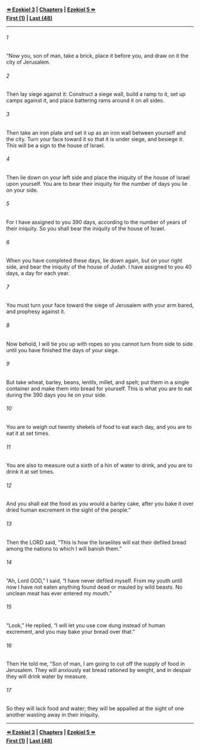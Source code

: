   
**[⏪ Ezekiel 3](./Ezekiel%203.md) | [Chapters](./_index.md) | [Ezekiel 5 ⏩](./Ezekiel%205.md)**  
**[First (1)](./Ezekiel%201.md) | [Last (48)](./Ezekiel%2048.md)**  
  
---  
  
###### 1  
“Now you, son of man, take a brick, place it before you, and draw on it the city of Jerusalem.  
  
###### 2  
Then lay siege against it: Construct a siege wall, build a ramp to it, set up camps against it, and place battering rams around it on all sides.  
  
###### 3  
Then take an iron plate and set it up as an iron wall between yourself and the city. Turn your face toward it so that it is under siege, and besiege it. This will be a sign to the house of Israel.  
  
###### 4  
Then lie down on your left side and place the iniquity of the house of Israel upon yourself. You are to bear their iniquity for the number of days you lie on your side.  
  
###### 5  
For I have assigned to you 390 days, according to the number of years of their iniquity. So you shall bear the iniquity of the house of Israel.  
  
###### 6  
When you have completed these days, lie down again, but on your right side, and bear the iniquity of the house of Judah. I have assigned to you 40 days, a day for each year.  
  
###### 7  
You must turn your face toward the siege of Jerusalem with your arm bared, and prophesy against it.  
  
###### 8  
Now behold, I will tie you up with ropes so you cannot turn from side to side until you have finished the days of your siege.  
  
###### 9  
But take wheat, barley, beans, lentils, millet, and spelt; put them in a single container and make them into bread for yourself. This is what you are to eat during the 390 days you lie on your side.  
  
###### 10  
You are to weigh out twenty shekels of food to eat each day, and you are to eat it at set times.  
  
###### 11  
You are also to measure out a sixth of a hin of water to drink, and you are to drink it at set times.  
  
###### 12  
And you shall eat the food as you would a barley cake, after you bake it over dried human excrement in the sight of the people.”  
  
###### 13  
Then the LORD said, “This is how the Israelites will eat their defiled bread among the nations to which I will banish them.”  
  
###### 14  
“Ah, Lord GOD,” I said, “I have never defiled myself. From my youth until now I have not eaten anything found dead or mauled by wild beasts. No unclean meat has ever entered my mouth.”  
  
###### 15  
“Look,” He replied, “I will let you use cow dung instead of human excrement, and you may bake your bread over that.”  
  
###### 16  
Then He told me, “Son of man, I am going to cut off the supply of food in Jerusalem. They will anxiously eat bread rationed by weight, and in despair they will drink water by measure.  
  
###### 17  
So they will lack food and water; they will be appalled at the sight of one another wasting away in their iniquity.  
  
  
---  
  
**[⏪ Ezekiel 3](./Ezekiel%203.md) | [Chapters](./_index.md) | [Ezekiel 5 ⏩](./Ezekiel%205.md)**  
**[First (1)](./Ezekiel%201.md) | [Last (48)](./Ezekiel%2048.md)**  
  
